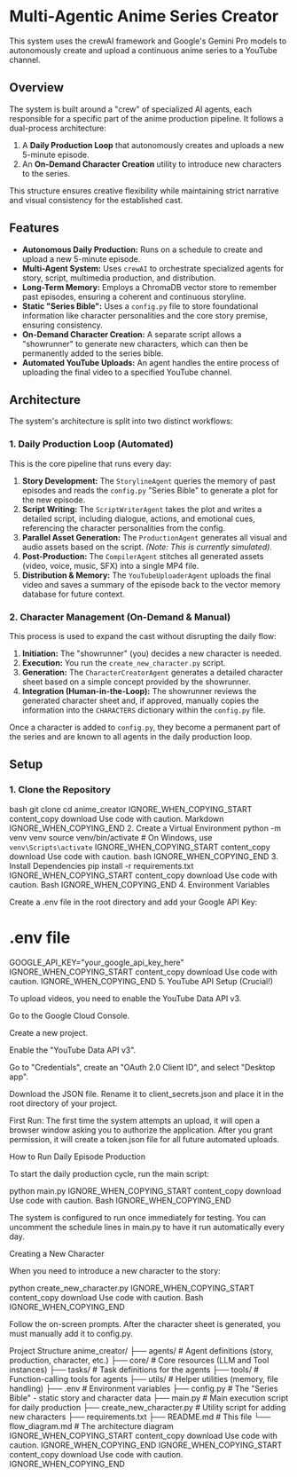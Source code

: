 
# Multi-Agentic Anime Series Creator

This system uses the crewAI framework and Google's Gemini Pro models to autonomously create and upload a continuous anime series to a YouTube channel.

## Overview

The system is built around a "crew" of specialized AI agents, each responsible for a specific part of the anime production pipeline. It follows a dual-process architecture:
1.  A **Daily Production Loop** that autonomously creates and uploads a new 5-minute episode.
2.  An **On-Demand Character Creation** utility to introduce new characters to the series.

This structure ensures creative flexibility while maintaining strict narrative and visual consistency for the established cast.

## Features

- **Autonomous Daily Production:** Runs on a schedule to create and upload a new 5-minute episode.
- **Multi-Agent System:** Uses `crewAI` to orchestrate specialized agents for story, script, multimedia production, and distribution.
- **Long-Term Memory:** Employs a ChromaDB vector store to remember past episodes, ensuring a coherent and continuous storyline.
- **Static "Series Bible":** Uses a `config.py` file to store foundational information like character personalities and the core story premise, ensuring consistency.
- **On-Demand Character Creation:** A separate script allows a "showrunner" to generate new characters, which can then be permanently added to the series bible.
- **Automated YouTube Uploads:** An agent handles the entire process of uploading the final video to a specified YouTube channel.

## Architecture

The system's architecture is split into two distinct workflows:

### 1. Daily Production Loop (Automated)

This is the core pipeline that runs every day:

1.  **Story Development:** The `StorylineAgent` queries the memory of past episodes and reads the `config.py` "Series Bible" to generate a plot for the new episode.
2.  **Script Writing:** The `ScriptWriterAgent` takes the plot and writes a detailed script, including dialogue, actions, and emotional cues, referencing the character personalities from the config.
3.  **Parallel Asset Generation:** The `ProductionAgent` generates all visual and audio assets based on the script. *(Note: This is currently simulated).*
4.  **Post-Production:** The `CompilerAgent` stitches all generated assets (video, voice, music, SFX) into a single MP4 file.
5.  **Distribution & Memory:** The `YouTubeUploaderAgent` uploads the final video and saves a summary of the episode back to the vector memory database for future context.

### 2. Character Management (On-Demand & Manual)

This process is used to expand the cast without disrupting the daily flow:

1.  **Initiation:** The "showrunner" (you) decides a new character is needed.
2.  **Execution:** You run the `create_new_character.py` script.
3.  **Generation:** The `CharacterCreatorAgent` generates a detailed character sheet based on a simple concept provided by the showrunner.
4.  **Integration (Human-in-the-Loop):** The showrunner reviews the generated character sheet and, if approved, manually copies the information into the `CHARACTERS` dictionary within the `config.py` file.

Once a character is added to `config.py`, they become a permanent part of the series and are known to all agents in the daily production loop.

## Setup

### 1. Clone the Repository

bash
git clone <your-repo-url>
cd anime_creator
IGNORE_WHEN_COPYING_START
content_copy
download
Use code with caution.
Markdown
IGNORE_WHEN_COPYING_END
2. Create a Virtual Environment
python -m venv venv
source venv/bin/activate  # On Windows, use `venv\Scripts\activate`
IGNORE_WHEN_COPYING_START
content_copy
download
Use code with caution.
bash
IGNORE_WHEN_COPYING_END
3. Install Dependencies
pip install -r requirements.txt
IGNORE_WHEN_COPYING_START
content_copy
download
Use code with caution.
Bash
IGNORE_WHEN_COPYING_END
4. Environment Variables

Create a .env file in the root directory and add your Google API Key:

# .env file
GOOGLE_API_KEY="your_google_api_key_here"
IGNORE_WHEN_COPYING_START
content_copy
download
Use code with caution.
IGNORE_WHEN_COPYING_END
5. YouTube API Setup (Crucial!)

To upload videos, you need to enable the YouTube Data API v3.

Go to the Google Cloud Console.

Create a new project.

Enable the "YouTube Data API v3".

Go to "Credentials", create an "OAuth 2.0 Client ID", and select "Desktop app".

Download the JSON file. Rename it to client_secrets.json and place it in the root directory of your project.

First Run: The first time the system attempts an upload, it will open a browser window asking you to authorize the application. After you grant permission, it will create a token.json file for all future automated uploads.

How to Run
Daily Episode Production

To start the daily production cycle, run the main script:

python main.py
IGNORE_WHEN_COPYING_START
content_copy
download
Use code with caution.
Bash
IGNORE_WHEN_COPYING_END

The system is configured to run once immediately for testing. You can uncomment the schedule lines in main.py to have it run automatically every day.

Creating a New Character

When you need to introduce a new character to the story:

python create_new_character.py
IGNORE_WHEN_COPYING_START
content_copy
download
Use code with caution.
Bash
IGNORE_WHEN_COPYING_END

Follow the on-screen prompts. After the character sheet is generated, you must manually add it to config.py.

Project Structure
anime_creator/
├── agents/         # Agent definitions (story, production, character, etc.)
├── core/           # Core resources (LLM and Tool instances)
├── tasks/          # Task definitions for the agents
├── tools/          # Function-calling tools for agents
├── utils/          # Helper utilities (memory, file handling)
├── .env            # Environment variables
├── config.py       # The "Series Bible" - static story and character data
├── main.py         # Main execution script for daily production
├── create_new_character.py # Utility script for adding new characters
├── requirements.txt
├── README.md       # This file
└── flow_diagram.md # The architecture diagram
IGNORE_WHEN_COPYING_START
content_copy
download
Use code with caution.
IGNORE_WHEN_COPYING_END
IGNORE_WHEN_COPYING_START
content_copy
download
Use code with caution.
IGNORE_WHEN_COPYING_END
